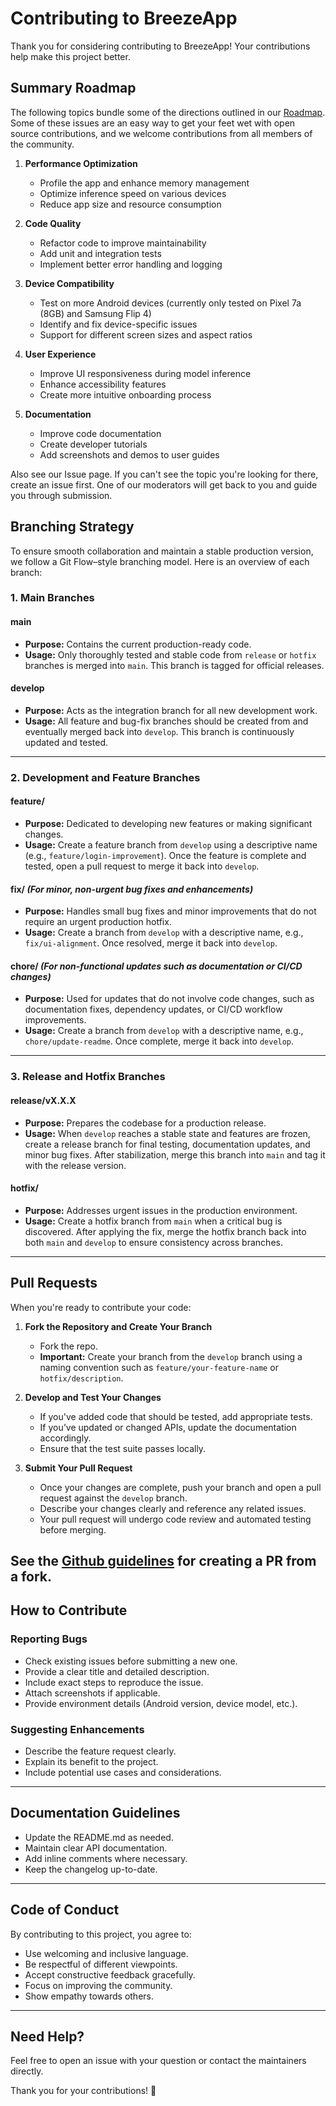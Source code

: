 # Contributing to BreezeApp

Thank you for considering contributing to BreezeApp! Your contributions help make this project better.

## Summary Roadmap

The following topics bundle some of the directions outlined in our [Roadmap](/Roadmap.md). Some of these issues are an easy way to get your feet wet with open source contributions, and we welcome contributions from all members of the community. 

1. **Performance Optimization**
   - Profile the app and enhance memory management
   - Optimize inference speed on various devices
   - Reduce app size and resource consumption

2. **Code Quality**
   - Refactor code to improve maintainability
   - Add unit and integration tests
   - Implement better error handling and logging

3. **Device Compatibility**
   - Test on more Android devices (currently only tested on Pixel 7a (8GB) and Samsung Flip 4)
   - Identify and fix device-specific issues
   - Support for different screen sizes and aspect ratios

4. **User Experience**
   - Improve UI responsiveness during model inference
   - Enhance accessibility features
   - Create more intuitive onboarding process

5. **Documentation**
   - Improve code documentation
   - Create developer tutorials
   - Add screenshots and demos to user guides

Also see our Issue page. If you can't see the topic you're looking for there, create an issue first. One of our moderators will get back to you and guide you through submission. 

## Branching Strategy

To ensure smooth collaboration and maintain a stable production version, we follow a Git Flow–style branching model. Here is an overview of each branch:

### 1. **Main Branches**

#### **main**
- **Purpose:** Contains the current production-ready code.
- **Usage:** Only thoroughly tested and stable code from `release` or `hotfix` branches is merged into `main`. This branch is tagged for official releases.

#### **develop**
- **Purpose:** Acts as the integration branch for all new development work.
- **Usage:** All feature and bug-fix branches should be created from and eventually merged back into `develop`. This branch is continuously updated and tested.

---

### 2. **Development and Feature Branches**

#### **feature/<description>**
- **Purpose:** Dedicated to developing new features or making significant changes.
- **Usage:** Create a feature branch from `develop` using a descriptive name (e.g., `feature/login-improvement`). Once the feature is complete and tested, open a pull request to merge it back into `develop`.

#### **fix/<description>** *(For minor, non-urgent bug fixes and enhancements)*
- **Purpose:** Handles small bug fixes and minor improvements that do not require an urgent production hotfix.
- **Usage:** Create a branch from `develop` with a descriptive name, e.g., `fix/ui-alignment`. Once resolved, merge it back into `develop`.

#### **chore/<description>** *(For non-functional updates such as documentation or CI/CD changes)*
- **Purpose:** Used for updates that do not involve code changes, such as documentation fixes, dependency updates, or CI/CD workflow improvements.
- **Usage:** Create a branch from `develop` with a descriptive name, e.g., `chore/update-readme`. Once complete, merge it back into `develop`.

---

### 3. **Release and Hotfix Branches**

#### **release/vX.X.X**
- **Purpose:** Prepares the codebase for a production release.
- **Usage:** When `develop` reaches a stable state and features are frozen, create a release branch for final testing, documentation updates, and minor bug fixes. After stabilization, merge this branch into `main` and tag it with the release version.

#### **hotfix/<description>**
- **Purpose:** Addresses urgent issues in the production environment.
- **Usage:** Create a hotfix branch from `main` when a critical bug is discovered. After applying the fix, merge the hotfix branch back into both `main` and `develop` to ensure consistency across branches.

---

## Pull Requests

When you're ready to contribute your code:

1. **Fork the Repository and Create Your Branch**  
   - Fork the repo.
   - **Important:** Create your branch from the `develop` branch using a naming convention such as `feature/your-feature-name` or `hotfix/description`.

2. **Develop and Test Your Changes**  
   - If you've added code that should be tested, add appropriate tests.
   - If you’ve updated or changed APIs, update the documentation accordingly.
   - Ensure that the test suite passes locally.

3. **Submit Your Pull Request**  
   - Once your changes are complete, push your branch and open a pull request against the `develop` branch.
   - Describe your changes clearly and reference any related issues.
   - Your pull request will undergo code review and automated testing before merging.

See the [Github guidelines](https://docs.github.com/en/pull-requests/collaborating-with-pull-requests/proposing-changes-to-your-work-with-pull-requests/creating-a-pull-request-from-a-fork) for creating a PR from a fork. 
---

## How to Contribute

### Reporting Bugs
- Check existing issues before submitting a new one.
- Provide a clear title and detailed description.
- Include exact steps to reproduce the issue.
- Attach screenshots if applicable.
- Provide environment details (Android version, device model, etc.).

### Suggesting Enhancements
- Describe the feature request clearly.
- Explain its benefit to the project.
- Include potential use cases and considerations.

---

## Documentation Guidelines
- Update the README.md as needed.
- Maintain clear API documentation.
- Add inline comments where necessary.
- Keep the changelog up-to-date.

---

## Code of Conduct
By contributing to this project, you agree to:
- Use welcoming and inclusive language.
- Be respectful of different viewpoints.
- Accept constructive feedback gracefully.
- Focus on improving the community.
- Show empathy towards others.

---

## Need Help?
Feel free to open an issue with your question or contact the maintainers directly.

Thank you for your contributions! 🚀

